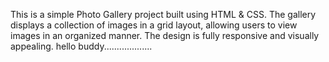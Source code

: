 This is a simple Photo Gallery project built using HTML & CSS. The gallery displays a collection of images in a grid layout, allowing users to view images in an organized manner. The design is fully responsive and visually appealing.
hello buddy...................

